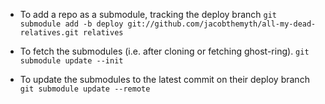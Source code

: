 - To add a repo as a submodule, tracking the deploy branch
`git submodule add -b deploy git://github.com/jacobthemyth/all-my-dead-relatives.git relatives`

- To fetch the submodules (i.e. after cloning or fetching ghost-ring).
`git submodule update --init`

- To update the submodules to the latest commit on their deploy branch
`git submodule update --remote`
